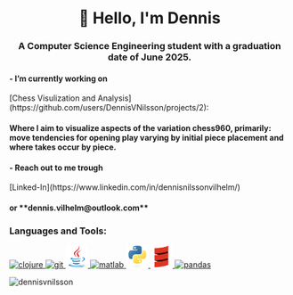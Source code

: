 <h1 align="center">👋 Hello, I'm Dennis</h1>
<h3 align="center">A Computer Science Engineering student with a graduation date of June 2025.</h3>


<h4 align="left"> - I’m currently working on </h4>[Chess Visulization and Analysis](https://github.com/users/DennisVNilsson/projects/2):<h4 align="left"> Where I aim to visualize aspects of the variation chess960, primarily: move tendencies for opening play varying by initial piece placement and where takes occur by piece. </h4>

<h4 align="left">- Reach out to me trough </h4>[Linked-In](https://www.linkedin.com/in/dennisnilssonvilhelm/)<h4 align="left"> or **dennis.vilhelm@outlook.com** </h4>
</p>



<h3 align="left">Languages and Tools:</h3>
<p align="left"> <a href="https://clojure.org/" target="_blank"> <img src="https://upload.wikimedia.org/wikipedia/commons/5/5d/Clojure_logo.svg" alt="clojure" width="40" height="40"/> </a> <a href="https://git-scm.com/" target="_blank"> <img src="https://www.vectorlogo.zone/logos/git-scm/git-scm-icon.svg" alt="git" width="40" height="40"/> </a> <a href="https://www.java.com" target="_blank"> <img src="https://raw.githubusercontent.com/devicons/devicon/master/icons/java/java-original.svg" alt="java" width="40" height="40"/> </a> <a href="https://www.mathworks.com/" target="_blank"> <img src="https://raw.githubusercontent.com/simple-icons/simple-icons/master/icons/mathworks.svg" alt="matlab" width="40" height="40"/> </a> <a href="https://www.python.org" target="_blank"> <img src="https://raw.githubusercontent.com/devicons/devicon/master/icons/python/python-original.svg" alt="python" width="40" height="40"/> </a> <a href="https://www.scala-lang.org" target="_blank"> <img src="https://raw.githubusercontent.com/devicons/devicon/master/icons/scala/scala-original.svg" alt="scala" width="40" height="40"/> </a> <a href="https://pandas.pydata.org/" target="_blank"> <img src="https://camo.githubusercontent.com/981d48e57e23a4907cebc4eb481799b5882595ea978261f22a3e131dcd6ebee6/68747470733a2f2f70616e6461732e7079646174612e6f72672f7374617469632f696d672f70616e6461732e737667" alt="pandas" width="40" height="40"/> </a> </p>





<p align="left"> <img src="https://komarev.com/ghpvc/?username=dennisvnilsson&label=Profile%20views&color=0e75b6&style=flat" alt="dennisvnilsson" /> </p>
<!--
**DennisVNilsson/DennisVNilsson** is a ✨ _special_ ✨ repository because its `README.md` (this file) appears on your GitHub profile.

Here are some ideas to get you started:

- 🔭 I’m currently working on ...
- 🌱 I’m currently learning ...
- 👯 I’m looking to collaborate on ...
- 🤔 I’m looking for help with ...
- 💬 Ask me about ...
- 📫 How to reach me: ...
- 😄 Pronouns: ...
- ⚡ Fun fact: ...
-->
